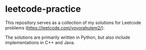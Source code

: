 # leetcode-practice

This repository serves as a collection of my solutions for Leetcode problems (https://leetcode.com/yoyorahulem2/). 

The solutions are primarily written in Python, but also include implementations in C++ and Java.
